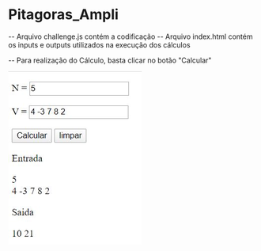 # Pitagoras_Ampli

-- Arquivo challenge.js contém a codificação
-- Arquivo index.html contém os inputs e outputs utilizados na execução dos cálculos

-- Para realização do Cálculo, basta clicar no botão "Calcular"

![alt text](https://github.com/HenriqLR/Pitagoras_Ampli/blob/master/img/captura.JPG)
